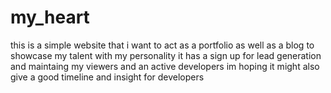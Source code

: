 # my_heart

this is a simple website that i want to act as a portfolio as well as a blog to showcase my talent with my personality it has a sign up
 for lead generation and maintaing my viewers and an active developers im hoping it might also give a good timeline and insight for developers 
